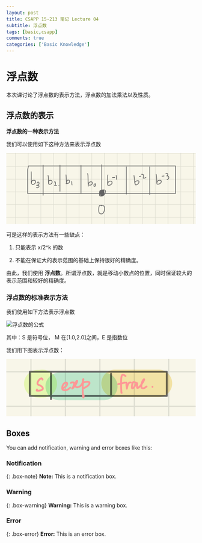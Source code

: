 ```yaml
---
layout: post
title: CSAPP 15-213 笔记 Lecture 04
subtitle: 浮点数
tags: [basic,csapp]
comments: true
categories: ['Basic Knowledge']
---
```

# 浮点数

本次课讨论了浮点数的表示方法，浮点数的加法乘法以及性质。

## 浮点数的表示

**浮点数的一种表示方法**

我们可以使用如下这种方法来表示浮点数

![浮点数的表示](https://github.com/JasonPick/JasonPick.github.io/blob/master/assets/img/blog/float_representation_1.jpeg)

可是这样的表示方法有一些缺点：
1. 只能表示 x/2^k 的数

2. 不能在保证大的表示范围的基础上保持很好的精确度。

由此，我们使用 **浮点数**。所谓浮点数，就是移动小数点的位置，同时保证较大的表示范围和较好的精确度。

### 浮点数的标准表示方法

我们使用如下方法表示浮点数

![浮点数的公式](https://drive.google.com/file/d/1oJvAFBbpzc65mdM7Wp1EWIu2yNoDCZb-/view?usp=sharing)

其中：S 是符号位， M 在\[1.0,2.0]之间，E 是指数位

我们用下图表示浮点数：

![浮点数图示](https://github.com/JasonPick/recordings-in-Jan/blob/leecode/leecode/img/float_representation_2.jpeg)



## Boxes
You can add notification, warning and error boxes like this:

### Notification

{: .box-note}
**Note:** This is a notification box.

### Warning

{: .box-warning}
**Warning:** This is a warning box.

### Error

{: .box-error}
**Error:** This is an error box.

